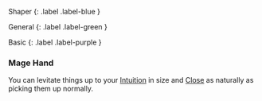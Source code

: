 
Shaper
{: .label .label-blue }

General
{: .label .label-green }

Basic
{: .label .label-purple }
### Mage Hand

You can levitate things up to your [Intuition](Game/Core/Intuition.md) in size and [Close](Core/Movement#Close) as naturally as picking them up normally.